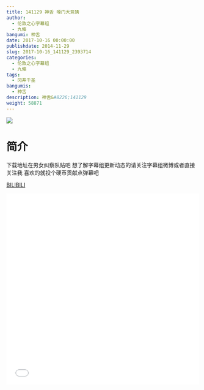 ```yaml
---
title: 141129 神舌 嗓门大竞猜
author: 
  - 伦敦之心字幕组
  - 九條
bangumi: 神舌
date: 2017-10-16 00:00:00
publishdate: 2014-11-29
slug: 2017-10-16_141129_2393714
categories: 
  - 伦敦之心字幕组
  - 九條
tags: 
  - 冈井千圣
bangumis: 
  - 神舌
description: 神舌&#8226;141129
weight: 58871
---
```


![](https://i.imgur.com/5RoGn9A.jpg)

# 简介  
下载地址在男女纠察队贴吧 想了解字幕组更新动态的请关注字幕组微博或者直接关注我 喜欢的就投个硬币贡献点弹幕吧

  [BILIBILI](https://www.bilibili.com/video/av2393714/)


  <iframe src="//www.bilibili.com/html/html5player.html?cid=3745616&aid=2393714" width="100%" height="500" frameborder="0" allowfullscreen="allowfullscreen"></iframe>
